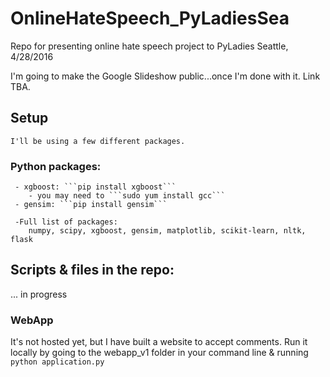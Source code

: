 # OnlineHateSpeech_PyLadiesSea
Repo for presenting online hate speech project to PyLadies Seattle, 4/28/2016

I'm going to make the Google Slideshow public...once I'm done with it. Link TBA.

## Setup
    I'll be using a few different packages.

### Python packages:
     - xgboost: ```pip install xgboost```
        - you may need to ```sudo yum install gcc```
     - gensim: ```pip install gensim```

     -Full list of packages:
        numpy, scipy, xgboost, gensim, matplotlib, scikit-learn, nltk, flask

## Scripts & files in the repo:

... in progress

### WebApp

It's not hosted yet, but I have built a website to accept comments.
Run it locally by going to the webapp_v1 folder in your command line & running
```python application.py```
